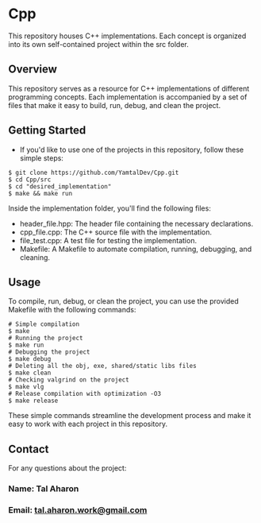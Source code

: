 # Cpp

This repository houses C++ implementations. Each concept is organized into 
its own self-contained project within the src folder.

## Overview

This repository serves as a resource for C++ implementations of different 
programming concepts. Each implementation is accompanied by a set of files that 
make it easy to build, run, debug, and clean the project.

## Getting Started

* If you'd like to use one of the projects in this repository, follow these simple steps:

```shell
$ git clone https://github.com/YamtalDev/Cpp.git
$ cd Cpp/src
$ cd "desired_implementation"
$ make && make run

```

Inside the implementation folder, you'll find the following files:

- header_file.hpp: The header file containing the necessary declarations.
- cpp_file.cpp: The C++ source file with the implementation.
- file_test.cpp: A test file for testing the implementation.
- Makefile: A Makefile to automate compilation, running, debugging, and cleaning.

## Usage

To compile, run, debug, or clean the project, you can use the provided Makefile 
with the following commands:

```shell
# Simple compilation
$ make
# Running the project
$ make run
# Debugging the project
$ make debug
# Deleting all the obj, exe, shared/static libs files
$ make clean 
# Checking valgrind on the project
$ make vlg 
# Release compilation with optimization -O3
$ make release

```
These simple commands streamline the development process and make it easy to work 
with each project in this repository.

## Contact

For any questions about the project:

### Name: Tal Aharon
### Email: tal.aharon.work@gmail.com